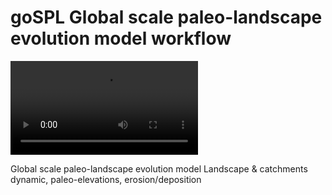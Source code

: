 # goSPL Global scale paleo-landscape evolution model workflow

![](3-simulations/unconstrained.mov)

Global scale paleo-landscape evolution model Landscape &amp; catchments dynamic, paleo-elevations, erosion/deposition
